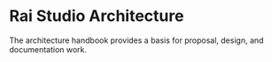 # Rai Studio Architecture

The architecture handbook provides a basis for proposal, design, and documentation work.
